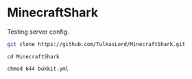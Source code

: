 # MinecraftShark

Testing server config.

```bash
git clone https://github.com/TulkasLord/MinecraftShark.git
```
```
cd MinecraftShark
```
```
chmod 644 bukkit.yml
```
